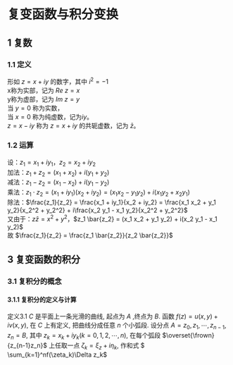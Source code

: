 # 复变函数与积分变换

## 1 复数

### 1.1 定义

形如 $z = x + iy$ 的数字，其中 $i^2 = -1$  
x称为实部，记为 $Re \ z = x$  
y称为虚部，记为 $Im \ z = y$  
当 $y=0$ 称为实数，  
当 $x=0$ 称为纯虚数，记为$iy$。  
$z=x-iy$ 称为 $z=x+iy$ 的共轭虚数，记为 $\bar{z}$。  

### 1.2 运算

设：$z_1 = x_1 + iy_1$，$z_2 = x_2 + iy_2$  
加法：$z_1 + z_2 = (x_1 + x_2) + i(y_1 + y_2)$  
减法：$z_1 - z_2 = (x_1 - x_2) + i(y_1 - y_2)$  
乘法：$z_1 \cdot z_2 = (x_1 + iy_1)(x_2 + iy_2) = (x_1 x_2 - y_1 y_2) + i(x_1 y_2 + x_2 y_1)$  
除法：$\frac{z_1}{z_2} = \frac{x_1 + iy_1}{x_2 + iy_2} = \frac{x_1 x_2 + y_1 y_2}{x_2^2 + y_2^2} + i\frac{x_2 y_1 - x_1 y_2}{x_2^2 + y_2^2}$  
又由于：$z \bar{z} = x^2 + y^2$，$z_1 \bar{z_2} = (x_1 x_2 + y_1 y_2) + i(x_2 y_1 - x_1 y_2)$  
故 $\frac{z_1}{z_2} = \frac{z_1 \bar{z_2}}{z_2 \bar{z_2}}$  

## 3 复变函数的积分

### 3.1 复积分的概念

#### 3.1.1 复积分的定义与计算

定义3.1 $C$ 是平面上一条光滑的曲线, 起点为 $A$ ,终点为 $B$. 函数 $f(z)=u(x,y)+iv(x,y)$, 在 $C$ 上有定义, 把曲线分成任意 $n$ 个小弧段. 设分点 $A=z_0, z_1, \cdots, z_{n-1}, z_n = B$, 其中 $z_k=x_k+iy_k (k=0, 1, 2, \cdots, n)$, 在每个弧段 $\overset{\frown}{z_{n-1}z_n}$ 上任取一点 $\zeta_k=\xi_z+i\eta_k$, 作和式
$ \sum_{k=1}^nf(\zeta_k)\Delta z_k$
